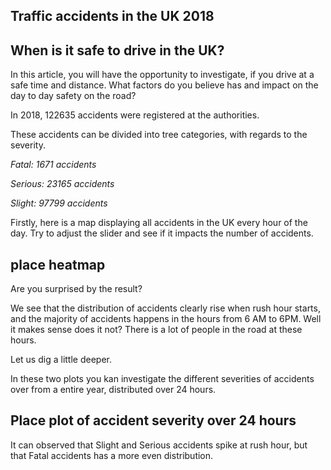 ## Traffic accidents in the UK 2018


## When is it safe to drive in the UK?

In this article, you will have the opportunity to investigate, if you drive at a safe time and distance.
What factors do you believe has and impact on the day to day safety on the road? 

In 2018, 122635 accidents were registered at the authorities.

These accidents can be divided into tree categories, with regards to the severity.

_Fatal: 1671 accidents_

_Serious: 23165 accidents_

_Slight: 97799 accidents_ 

Firstly, here is a map displaying all accidents in the UK every hour of the day.
Try to adjust the slider and see if it impacts the number of accidents.

## place heatmap

Are you surprised by the result? 

We see that the distribution of accidents clearly rise when rush hour starts, and the majority of accidents happens in the hours from 6 AM to 6PM.
Well it makes sense does it not? 
There is a lot of people in the road at these hours.

Let us dig a little deeper.

In these two plots you kan investigate the different severities of accidents over from a entire year, distributed over 24 hours.

## Place plot of accident severity over 24 hours


It can observed that Slight and Serious accidents spike at rush hour, but that Fatal accidents has a more even distribution.
